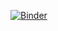 [![Binder](https://mybinder.org/badge_logo.svg)](https://mybinder.org/v2/gh/swilliamson70/my-first-binder/HEAD)

